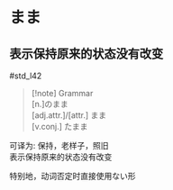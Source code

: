 # まま

## 表示保持原来的状态没有改变

 #std_l42  

> [!note] Grammar  
> [n.]のまま  
> [adj.attr.]/[attr.] まま  
> [v.conj.] たまま  

可译为: 保持，老样子，照旧  
表示保持原来的状态没有改变  

特别地，动词否定时直接使用ない形  
